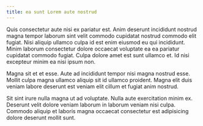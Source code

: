 ```yaml
---
title: ea sunt Lorem aute nostrud
---
```


Quis consectetur aute nisi ex pariatur est. Anim deserunt incididunt nostrud magna tempor laborum sint velit commodo cupidatat nostrud commodo elit fugiat. Nisi aliquip ullamco culpa id est enim eiusmod eu qui incididunt. Minim laborum consectetur dolore occaecat voluptate ea ea pariatur cupidatat commodo fugiat. Culpa dolore amet est sunt ullamco et. Id nisi excepteur minim ea nisi ipsum non.

Magna sit et et esse. Aute ad incididunt tempor nisi magna nostrud esse. Mollit culpa magna ullamco aliquip sit id ullamco proident. Magna elit duis veniam labore deserunt est veniam elit cillum et fugiat anim nostrud.

Sit sint irure nulla magna ut ad voluptate. Nulla aute exercitation minim ex. Deserunt velit dolore veniam laborum in laborum veniam nisi culpa. Commodo aliquip et laboris magna occaecat consectetur est adipisicing dolore deserunt mollit sunt.